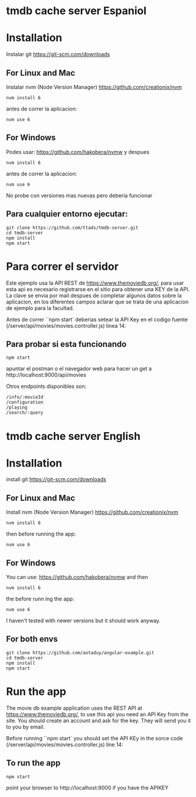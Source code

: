 # tmdb cache server Espaniol

# Installation
Instalar git https://git-scm.com/downloads

## For Linux and Mac
Instalar nvm (Node Version Manager)
https://github.com/creationix/nvm

````
nvm install 6
````
antes de correr la aplicacion:
````
nvm use 6
````

## For Windows
Podes usar:
https://github.com/hakobera/nvmw
y despues
````
nvm install 6
````
antes de correr la aplicacion:
````
nvm use 6
````

No probe con versiones mas nuevas pero deberia funcionar

## Para cualquier entorno ejecutar:
````
git clone https://github.com/ttads/tmdb-server.git
cd tmdb-server
npm install
npm start
````

# Para correr el servidor

Este ejemplo usa la API REST de https://www.themoviedb.org/, para usar esta api es necesario registrarse en el sitio para obtener una KEY de la API. La clave se envia por mail despues de completar algunos datos sobre la aplicacion, en los diferentes campos aclarar que se trata de una aplicacion de ejemplo para la facultad.

Antes de correr ``npm start` deberias setear la API Key en el codigo fuente (/server/api/movies/movies.controller.js) linea 14:

## Para probar si esta funcionando
````
npm start
````
apuntar el postman o el navegador web para hacer un get a  http://localhost:9000/api/movies

Otros endpoints disponibles son:
````
/info/:movieId
/configuration
/playing
/search/:query
````

# tmdb cache server English

# Installation
install git https://git-scm.com/downloads

## For Linux and Mac
Install nvm (Node Version Manager)
https://github.com/creationix/nvm

````
nvm install 6
````
then before running the app:
````
nvm use 6
````

## For Windows
You can use:
https://github.com/hakobera/nvmw
and then
````
nvm install 6
````
the before runn ing the app:
````
nvm use 6
````

I haven't tested with newer versions but it should work anyway.

## For both envs
````
git clone https://github.com/aotaduy/angular-example.git
cd tmdb-server
npm install
npm start
````

# Run the app

The movie db example application uses the REST API at https://www.themoviedb.org/, to use this api you need an API Key from the site. You should create an account and ask for the key. They will send you it to you by email.

Before running ``npm start` you should set the API KEy in the sorce code (/server/api/movies/movies.controller.js) line 14:

## To run the app
````
npm start
````
point your browser to http://localhost:9000  if you have the APIKEY
